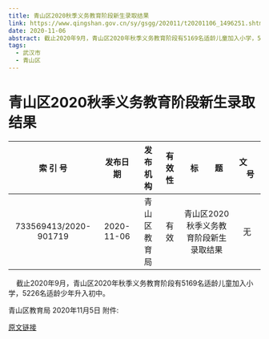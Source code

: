 ```yaml
---
title: 青山区2020秋季义务教育阶段新生录取结果
link: https://www.qingshan.gov.cn/sy/gsgg/202011/t20201106_1496251.shtml
date: 2020-11-06
abstract: 截止2020年9月，青山区2020年秋季义务教育阶段有5169名适龄儿童加入小学，5226名适龄少年升入初中。青山区教育局2020年11月5日
tags: 
  - 武汉市
  - 青山区
---
```


# 青山区2020秋季义务教育阶段新生录取结果

|索 引 号|发布日期|发布机构| 有 效 性|标     题|文     号|
|:----:|:----:|:----:|:----:|:----:|:----:|
|733569413/2020-901719|2020-11-06|青山区教育局|有效|青山区2020秋季义务教育阶段新生录取结果|无|

    截止2020年9月，青山区2020年秋季义务教育阶段有5169名适龄儿童加入小学，5226名适龄少年升入初中。

青山区教育局
2020年11月5日
附件:

 
[原文链接](https://www.qingshan.gov.cn/sy/gsgg/202011/t20201106_1496251.shtml)
